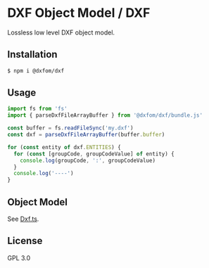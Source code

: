 # DXF Object Model / DXF

Lossless low level DXF object model.


## Installation

```bash
$ npm i @dxfom/dxf
```


## Usage

```javascript
import fs from 'fs'
import { parseDxfFileArrayBuffer } from '@dxfom/dxf/bundle.js'

const buffer = fs.readFileSync('my.dxf')
const dxf = parseDxfFileArrayBuffer(buffer.buffer)

for (const entity of dxf.ENTITIES) {
  for (const [groupCode, groupCodeValue] of entity) {
    console.log(groupCode, ':', groupCodeValue)
  }
  console.log('----')
}
```


## Object Model

See [Dxf.ts](https://github.com/dxfom/dxf/blob/master/src/Dxf.ts).


## License

GPL 3.0
